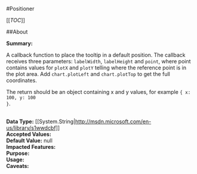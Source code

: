 #Positioner

[[_TOC_]]

##About

**Summary:** <p>A callback function to place the tooltip in a default position. The callback receives three parameters: <code>labelWidth</code>, <code>labelHeight</code> and <code>point</code>, where point contains values for <code>plotX</code> and <code>plotY</code> telling where the reference point is in the plot area. Add <code>chart.plotLeft</code> and <code>chart.plotTop</code> to get the full coordinates.</p><p>The return should be an object containing x and y values, for example <code>{ x: 100, y: 100 }</code>.</p>  
**Data Type:** [[System.String|http://msdn.microsoft.com/en-us/library/s1wwdcbf]]  
**Accepted Values:**   
**Default Value:** null  
**Impacted Features:**   
**Purpose:**   
**Usage:**   
**Caveats:**   

